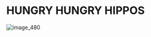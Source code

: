 # HUNGRY HUNGRY HIPPOS

![image_480](https://github.com/klammecr/f1tenth-project/assets/27089767/277ef9eb-b6c0-4bee-9c0a-8758255b8ef4)
